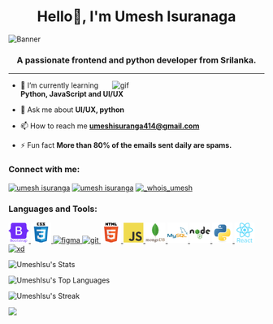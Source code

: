 <h1 align="center">Hello👋, I'm Umesh Isuranaga</h1>
<img alt = "Banner"src="https://user-images.githubusercontent.com/90236635/232446433-d5540fa2-fe28-4bb8-b929-cdb51fe61336.gif">
<h3 align="center"><b>A passionate frontend and python developer from Srilanka.</b></h3>
<hr>
<img align=right  width = 300 alt="gif" src = "https://camo.githubusercontent.com/10b2d4e80487e1d9cd086ce8619e15740a1bd22c6462f6be13df93ee684deb7b/68747470733a2f2f616e616c7974696373696e6469616d61672e636f6d2f77702d636f6e74656e742f75706c6f6164732f323031382f31322f646576656c6f7065722d6472696262626c652e676966">


- 🌱 I’m currently learning **Python, JavaScript and UI/UX**

- 💬 Ask me about **UI/UX, python**

- 📫 How to reach me **umeshisuranga414@gmail.com**

- ⚡ Fun fact **More than 80% of the emails sent daily are spams.**

<h3 align="left">Connect with me:</h3>
<p align="left">
<a href="https://www.linkedin.com/in/umesh-isuranga-9894b42b1/" target="blank"><img align="center" src="https://raw.githubusercontent.com/rahuldkjain/github-profile-readme-generator/master/src/images/icons/Social/linked-in-alt.svg" alt="umesh isuranga" height="30" width="40" /></a>
<a href="https://www.facebook.com/profile.php?id=100093542345130" target="blank"><img align="center" src="https://raw.githubusercontent.com/rahuldkjain/github-profile-readme-generator/master/src/images/icons/Social/facebook.svg" alt="umesh isuranga" height="30" width="40" /></a>
<a href="https://instagram.com/_whois_umesh" target="blank"><img align="center" src="https://raw.githubusercontent.com/rahuldkjain/github-profile-readme-generator/master/src/images/icons/Social/instagram.svg" alt="_whois_umesh" height="30" width="40" /></a> 
</p>

<h3 align="left">Languages and Tools:</h3>
<p align="left"> <a href="https://getbootstrap.com" target="_blank" rel="noreferrer"> <img src="https://raw.githubusercontent.com/devicons/devicon/master/icons/bootstrap/bootstrap-plain-wordmark.svg" alt="bootstrap" width="40" height="40"/> </a> <a href="https://www.w3schools.com/css/" target="_blank" rel="noreferrer"> <img src="https://raw.githubusercontent.com/devicons/devicon/master/icons/css3/css3-original-wordmark.svg" alt="css3" width="40" height="40"/> </a> <a href="https://www.figma.com/" target="_blank" rel="noreferrer"> <img src="https://www.vectorlogo.zone/logos/figma/figma-icon.svg" alt="figma" width="40" height="40"/> </a> <a href="https://git-scm.com/" target="_blank" rel="noreferrer"> <img src="https://www.vectorlogo.zone/logos/git-scm/git-scm-icon.svg" alt="git" width="40" height="40"/> </a> <a href="https://www.w3.org/html/" target="_blank" rel="noreferrer"> <img src="https://raw.githubusercontent.com/devicons/devicon/master/icons/html5/html5-original-wordmark.svg" alt="html5" width="40" height="40"/> </a> <a href="https://developer.mozilla.org/en-US/docs/Web/JavaScript" target="_blank" rel="noreferrer"> <img src="https://raw.githubusercontent.com/devicons/devicon/master/icons/javascript/javascript-original.svg" alt="javascript" width="40" height="40"/> </a> <a href="https://www.mongodb.com/" target="_blank" rel="noreferrer"> <img src="https://raw.githubusercontent.com/devicons/devicon/master/icons/mongodb/mongodb-original-wordmark.svg" alt="mongodb" width="40" height="40"/> </a> <a href="https://www.mysql.com/" target="_blank" rel="noreferrer"> <img src="https://raw.githubusercontent.com/devicons/devicon/master/icons/mysql/mysql-original-wordmark.svg" alt="mysql" width="40" height="40"/> </a> <a href="https://nodejs.org" target="_blank" rel="noreferrer"> <img src="https://raw.githubusercontent.com/devicons/devicon/master/icons/nodejs/nodejs-original-wordmark.svg" alt="nodejs" width="40" height="40"/> </a> <a href="https://www.python.org" target="_blank" rel="noreferrer"> <img src="https://raw.githubusercontent.com/devicons/devicon/master/icons/python/python-original.svg" alt="python" width="40" height="40"/> </a> <a href="https://reactjs.org/" target="_blank" rel="noreferrer"> <img src="https://raw.githubusercontent.com/devicons/devicon/master/icons/react/react-original-wordmark.svg" alt="react" width="40" height="40"/> </a> <a href="https://www.adobe.com/products/xd.html" target="_blank" rel="noreferrer"> <img src="https://cdn.worldvectorlogo.com/logos/adobe-xd.svg" alt="xd" width="40" height="40"/> </a> </p>

![UmeshIsu's Stats](https://github-readme-stats.vercel.app/api?username=UmeshIsu&theme=tokyonight&show_icons=true&hide_border=true&count_private=false)

![UmeshIsu's Top Languages](https://github-readme-stats.vercel.app/api/top-langs/?username=UmeshIsu&theme=tokyonight&show_icons=true&hide_border=true&layout=compact)

![UmeshIsu's Streak](https://github-readme-streak-stats.herokuapp.com/?user=UmeshIsu&theme=tokyonight&hide_border=true)

![](https://komarev.com/ghpvc/?username=UmeshIsu&color=blue)

